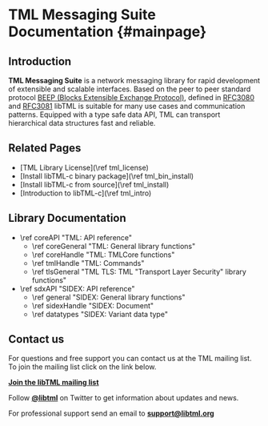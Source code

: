 # TML Messaging Suite Documentation {#mainpage} 

## Introduction 

**TML Messaging Suite** is a network messaging library for rapid development of extensible and scalable interfaces. Based on the peer to peer standard protocol [BEEP (Blocks Extensible Exchange Protocol)](http://www.beepcore.org), defined in [RFC3080](https://tools.ietf.org/html/rfc3080) and [RFC3081](https://tools.ietf.org/html/rfc3081) libTML is suitable for many use cases and communication patterns. Equipped with a type safe data API, TML can transport hierarchical data structures fast and reliable.

## Related Pages ##

  - [TML Library License](\ref tml_license)
  - [Install libTML-c binary package](\ref tml_bin_install)
  - [Install libTML-c from source](\ref tml_install)
  - [Introduction to libTML-c](\ref tml_intro)


## Library Documentation 

  - \ref coreAPI "TML: API reference"
  	- \ref coreGeneral "TML: General library functions"
  	- \ref coreHandle "TML: TMLCore functions"
  	- \ref tmlHandle "TML: Commands"
  	- \ref tlsGeneral "TML TLS: TML \"Transport Layer Security\" library functions"
  - \ref sdxAPI "SIDEX: API reference"
  	- \ref general "SIDEX: General library functions"
  	- \ref sidexHandle "SIDEX: Document"
  	- \ref datatypes "SIDEX: Variant data type"

## Contact us 

For questions and free support you can contact us at the TML mailing list. 
To join the mailing list click on the link below.

[<b>Join the libTML mailing list</b>](https://groups.google.com/forum/#!forum/libtml/join "Join <b>libtml<b> mailing list")

Follow [<b>\@libtml</b>](https://twitter.com/libtml) on Twitter to get information about updates and news.

For professional support send an email 
to [<b>support@libtml.org</b>](mailto:support@libtml.org "libTML professionel support")
